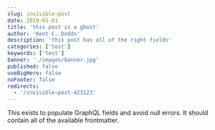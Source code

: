 ```yaml
---
slug: invisible-post
date: 2019-01-01
title: 'this post is a ghost'
author: 'Kent C. Dodds'
description: 'this post has all of the right fields'
categories: ['test']
keywords: ['test']
banner: './images/banner.jpg'
published: false
useBigHero: false
noFooter: false
redirects:
  - '/invisible-post-423123'
---
```


This exists to populate GraphQL fields and avoid null errors. It should contain
all of the available frontmatter.
